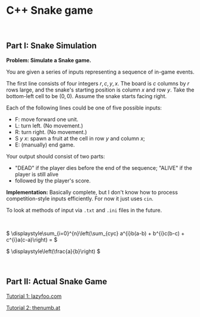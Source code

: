 # C++ Snake game

<br>

## Part I: Snake Simulation

**Problem: Simulate a Snake game.**

You are given a series of inputs representing a sequence of in-game events.

The first line consists of four integers $r, c, y, x.$ The board is $c$ columns by $r$ rows large, and the snake's starting position is column $x$ and row $y$. Take the bottom-left cell to be $(0, 0)$. Assume the snake starts facing right.

Each of the following lines could be one of five possible inputs:
- F: move forward one unit.
- L: turn left. (No movement.)
- R: turn right. (No movement.)
- S $y$ $x$: spawn a fruit at the cell in row $y$ and column $x$;
- E: (manually) end game.

Your output should consist of two parts:
- "DEAD" if the player dies before the end of the sequence; "ALIVE" if the player is still alive
- followed by the player's score.

**Implementation:** Basically complete, but I don't know how to process competition-style inputs efficiently. For now it just uses `cin`.

To look at methods of input via `.txt` and `.ini` files in the future.

<br>

$ \displaystyle\sum_{i=0}^{n}\left(\sum_{cyc} a^{i}b(a-b) + b^{i}c(b-c) + c^{i}a(c-a)\right) = $ 

$ \displaystyle\left(\frac{a}{b}\right) $

<br>

## Part II: Actual Snake Game

[Tutorial 1: lazyfoo.com](https://lazyfoo.net/tutorials/)

[Tutorial 2: thenumb.at](https://thenumb.at/cpp-course/index.html)
